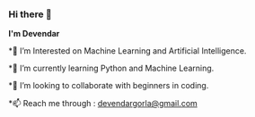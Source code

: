 ### Hi there 👋
**I'm Devendar**

   *👀 I’m Interested on Machine Learning and Artificial Intelligence.
   
   *🌱 I’m currently learning Python and Machine Learning.
   
   *👯 I’m looking to collaborate with beginners in coding.
   
   *📫 Reach me through : devendargorla@gmail.com
